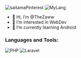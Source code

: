 ![saitamaPinterest](https://i.pinimg.com/originals/b1/59/a6/b159a67de5670e988f1bf3dbb67319da.jpg)
![MyLang](https://github-readme-stats.vercel.app/api/top-langs/?username=TheZaww&layout=compact&theme=chartreuse-dark&langs_count=8)
- 👋 Hi, I’m @TheZaww
- 👀 I’m interested in WebDev
- 🌱 I’m currently learning Android

### Languages and Tools:
  ![PHP](https://img.shields.io/badge/PHP-563D7C?style=for-the-badge&logo=php&logoColor=white)
  ![Laravel](https://img.shields.io/badge/Laravel-CC0000?style=for-the-badge&logo=laravel&logoColor=white)
